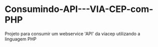 # Consumindo-API---VIA-CEP-com-PHP
Projeto para consumir um webservice 'API' da viacep utilizando a linguagem PHP
